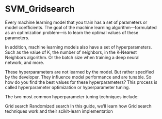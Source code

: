 # SVM_Gridsearch


Every machine learning model that you train has a set of parameters or model coefficients. The goal of the machine learning algorithm—formulated as an optimization problem—is to learn the optimal values of these parameters. 

In addition, machine learning models also have a set of hyperparameters. Such as the value of K, the number of neighbors, in the K-Nearest Neighbors algorithm. Or the batch size when training a deep neural network, and more.

These hyperparameters are not learned by the model. But rather specified by the developer. They influence model performance and are tunable. So how do you find the best values for these hyperparameters? This process is called hyperparameter optimization or hyperparameter tuning.

The two most common hyperparameter tuning techniques include:

Grid search
Randomized search
In this guide, we’ll learn how Grid search techniques work and their scikit-learn implementation
